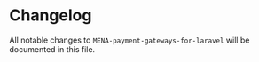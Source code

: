 # Changelog

All notable changes to `MENA-payment-gateways-for-laravel` will be documented in this file.
